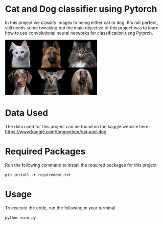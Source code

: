 # Cat and Dog classifier using Pytorch

In this project we classify images to being either cat or dog. It's not perfect, 
still needs some tweaking but the main objective of this project was to learn how to use convolutional neural networks for classification usng Pytorch.

![alt text](https://github.com/CateGitau/cat_dog_cnn/blob/master/images/2544.jpg)

# Data Used

The data used for this project can be found on the kaggle website here:  https://www.kaggle.com/tongpython/cat-and-dog.

# Required Packages

Run the following command to install the required packages for this project

`pip install -r requirement.txt`

# Usage
To execute the code, run the following in your terminal

`python main.py`


